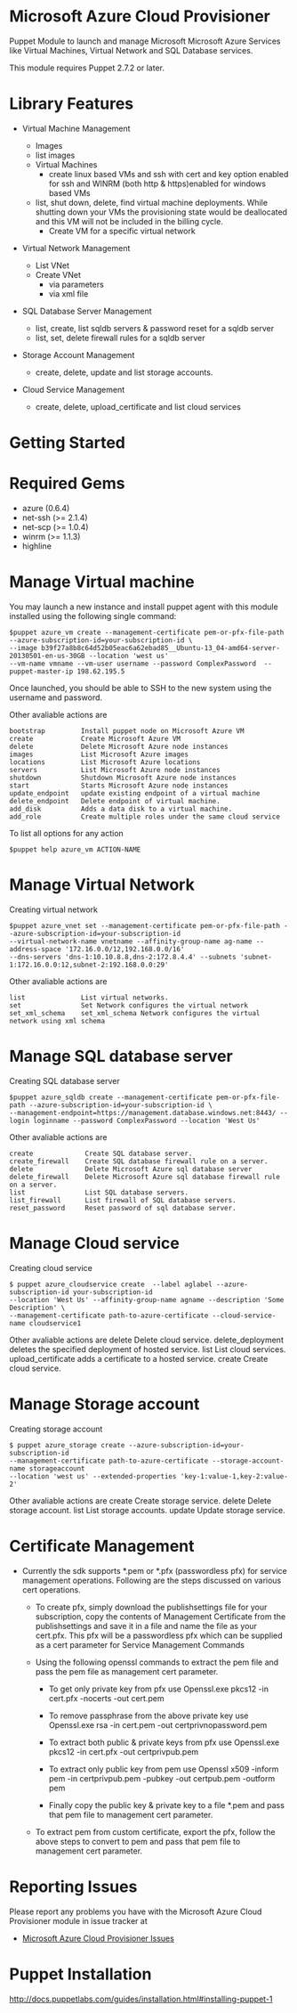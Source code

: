 Microsoft Azure Cloud Provisioner
========================

Puppet Module to launch and manage Microsoft Microsoft Azure Services like Virtual Machines, Virtual Network and SQL Database services.

This module requires Puppet 2.7.2 or later.

# Library Features
* Virtual Machine Management
    * Images
	* list images	
    * Virtual Machines
        * create linux based VMs and ssh with cert and key option enabled for ssh and WINRM (both http & https)enabled for windows based VMs
	* list, shut down, delete, find virtual machine deployments. While shutting down your VMs the provisioning state would be deallocated and this VM will not be included in the billing cycle.
        * Create VM for a specific virtual network

* Virtual Network Management
    * List VNet
    * Create VNet
    	* via parameters
    	* via xml file
    	
* SQL Database Server Management
    * list, create, list sqldb servers & password reset for a sqldb server
    * list, set, delete firewall rules for a sqldb server

* Storage Account Management
    * create, delete, update and list storage accounts.

* Cloud Service Management
    * create, delete, upload_certificate and list cloud services

Getting Started
===============

Required Gems
=============

 * azure (0.6.4)
 * net-ssh (>= 2.1.4)
 * net-scp (>= 1.0.4)
 * winrm (>= 1.1.3)
 * highline

Manage Virtual machine
========================

You may launch a new instance and install puppet agent with this module installed using the following single command:

    $puppet azure_vm create --management-certificate pem-or-pfx-file-path --azure-subscription-id=your-subscription-id \
    --image b39f27a8b8c64d52b05eac6a62ebad85__Ubuntu-13_04-amd64-server-20130501-en-us-30GB --location 'west us' 
    --vm-name vmname --vm-user username --password ComplexPassword  --puppet-master-ip 198.62.195.5

Once launched, you should be able to SSH to the new system using the username and password.

Other avaliable actions are

    bootstrap         Install puppet node on Microsoft Azure VM
    create            Create Microsoft Azure VM
    delete            Delete Microsoft Azure node instances
    images            List Microsoft Azure images
    locations         List Microsoft Azure locations
    servers           List Microsoft Azure node instances
    shutdown          Shutdown Microsoft Azure node instances
    start             Starts Microsoft Azure node instances
    update_endpoint   update existing endpoint of a virtual machine
    delete_endpoint   Delete endpoint of virtual machine.
    add_disk          Adds a data disk to a virtual machine.
    add_role          Create multiple roles under the same cloud service

To list all options for any action

    $puppet help azure_vm ACTION-NAME

Manage Virtual Network
========================

Creating virtual network

    $puppet azure_vnet set --management-certificate pem-or-pfx-file-path --azure-subscription-id=your-subscription-id
    --virtual-network-name vnetname --affinity-group-name ag-name --address-space '172.16.0.0/12,192.168.0.0/16'
    --dns-servers 'dns-1:10.10.8.8,dns-2:172.8.4.4' --subnets 'subnet-1:172.16.0.0:12,subnet-2:192.168.0.0:29'

Other avaliable actions are

    list              List virtual networks.
    set               Set Network configures the virtual network
    set_xml_schema    set_xml_schema Network configures the virtual network using xml schema

Manage SQL database server
========================

Creating SQL database server

    $puppet azure_sqldb create --management-certificate pem-or-pfx-file-path --azure-subscription-id=your-subscription-id \
    --management-endpoint=https://management.database.windows.net:8443/ --login loginname --password ComplexPassword --location 'West Us'

Other avaliable actions are

    create             Create SQL database server.
    create_firewall    Create SQL database firewall rule on a server.
    delete             Delete Microsoft Azure sql database server
    delete_firewall    Delete Microsoft Azure sql database firewall rule on a server.
    list               List SQL database servers.
    list_firewall      List firewall of SQL database servers.
    reset_password     Reset password of sql database server.

Manage Cloud service
========================

Creating cloud service

    $ puppet azure_cloudservice create  --label aglabel --azure-subscription-id your-subscription-id
    --location 'West Us' --affinity-group-name agname --description 'Some Description' \
    --management-certificate path-to-azure-certificate --cloud-service-name cloudservice1

Other avaliable actions are
    delete                Delete cloud service.
    delete_deployment     deletes the specified deployment of hosted service.
    list                  List cloud services.
    upload_certificate    adds a certificate to a hosted service.
    create                Create cloud service.

Manage Storage account
========================

Creating storage account

    $ puppet azure_storage create --azure-subscription-id=your-subscription-id
    --management-certificate path-to-azure-certificate --storage-account-name storageaccount
    --location 'west us' --extended-properties 'key-1:value-1,key-2:value-2'

Other avaliable actions are
    create    Create storage service.
    delete    Delete storage account.
    list      List storage accounts.
    update    Update storage service.

# Certificate Management

* Currently the sdk supports *.pem or *.pfx (passwordless pfx) for service management operations. Following are the steps discussed on various cert operations.

	* To create pfx, simply download the publishsettings file for your subscription, copy the contents of Management Certificate from the publishsettings and save it in a file and name the file
	  as your cert.pfx. This pfx will be a passwordless pfx which can be supplied as a cert parameter for Service Management Commands

	* Using the following openssl commands to extract the pem file and pass the pem file as management cert parameter.

		* To get only private key from pfx use Openssl.exe pkcs12 -in cert.pfx -nocerts -out cert.pem

		* To remove passphrase from the above private key use Openssl.exe rsa -in cert.pem -out certprivnopassword.pem

		* To extract both public & private keys from pfx use Openssl.exe pkcs12 -in cert.pfx -out certprivpub.pem

		* To extract only public key from pem use Openssl x509 -inform pem -in certprivpub.pem -pubkey -out certpub.pem -outform pem

		* Finally copy the public key & private key to a file *.pem and pass that pem file to management cert parameter.

	* To extract pem from custom certificate, export the pfx, follow the above steps to convert to pem and pass that pem file to management cert parameter.
	
# Reporting Issues

  Please report any problems you have with the Microsoft Azure Cloud Provisioner module in issue tracker at
  
  * [Microsoft Azure Cloud Provisioner Issues](https://github.com/MSOpenTech/azure-puppet/issues)

Puppet Installation
===================

http://docs.puppetlabs.com/guides/installation.html#installing-puppet-1


